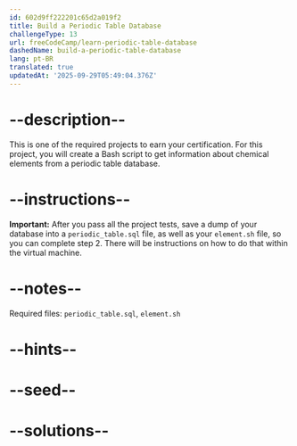 ```yaml
---
id: 602d9ff222201c65d2a019f2
title: Build a Periodic Table Database
challengeType: 13
url: freeCodeCamp/learn-periodic-table-database
dashedName: build-a-periodic-table-database
lang: pt-BR
translated: true
updatedAt: '2025-09-29T05:49:04.376Z'
---
```


# --description--

This is one of the required projects to earn your certification. For this project, you will create a Bash script to get information about chemical elements from a periodic table database.

# --instructions--

**Important:** After you pass all the project tests, save a dump of your database into a `periodic_table.sql` file, as well as your `element.sh` file, so you can complete step 2. There will be instructions on how to do that within the virtual machine.

# --notes--

Required files: `periodic_table.sql`, `element.sh`

# --hints--

# --seed--

# --solutions--
